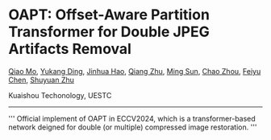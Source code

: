 # OAPT: Offset-Aware Partition Transformer for Double JPEG Artifacts Removal
[Qiao Mo](), [Yukang Ding](), [Jinhua Hao](), [Qiang Zhu](), [Ming Sun](), [Chao Zhou](), [Feiyu Chen](), [Shuyuan Zhu]()

Kuaishou Techonology, UESTC

---
'''
Official implement of OAPT in ECCV2024, which is a transformer-based network deigned for double (or multiple) compressed image restoration.
'''

